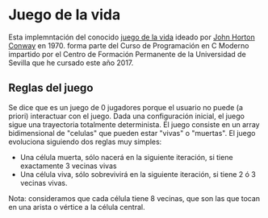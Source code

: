 Juego de la vida
================

Esta implemntación del conocido [juego de la vida](https://es.wikipedia.org/wiki/Juego_de_la_vida) ideado por [John Horton Conway](https://es.wikipedia.org/wiki/John_Horton_Conway) en 1970. forma parte del Curso de Programación en C Moderno impartido por el Centro de Formación Permanente de la Universidad de Sevilla que he cursado este año 2017.

Reglas del juego
----------
Se dice que es un juego de 0 jugadores porque el usuario no puede (a priori) interactuar con el juego. Dada una configuración inicial, el juego sigue una trayectoria totalmente determinista. El juego consiste en un array bidimensional de "celulas" que pueden estar "vivas" o "muertas". El juego evoluciona siguiendo dos reglas muy simples:

* Una célula muerta, sólo nacerá en la siguiente iteración, si tiene exactamente 3 vecinas vivas
* Una célula viva, sólo sobrevivirá en la siguiente iteración, si tiene 2 ó 3 vecinas vivas.

Nota: consideramos que cada célula tiene 8 vecinas, que son las que tocan en una arista o vértice a la célula central.
